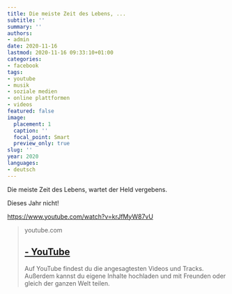 ```yaml
---
title: Die meiste Zeit des Lebens, ...
subtitle: ''
summary: ''
authors:
- admin
date: 2020-11-16
lastmod: 2020-11-16 09:33:10+01:00
categories:
- facebook
tags:
- youtube
- musik
- soziale medien
- online plattformen
- videos
featured: false
image:
  placement: 1
  caption: ''
  focal_point: Smart
  preview_only: true
slug: ''
year: 2020
languages:
- deutsch
---
```


Die meiste Zeit des Lebens, wartet der Held vergebens. 

Dieses Jahr nicht!

https://www.youtube.com/watch?v=krJfMyW87vU
> youtube.com
> ## [ - YouTube](https://www.youtube.com/watch?v=krJfMyW87vU)
>
>Auf YouTube findest du die angesagtesten Videos und Tracks. Außerdem kannst du eigene Inhalte hochladen und mit Freunden oder gleich der ganzen Welt teilen.